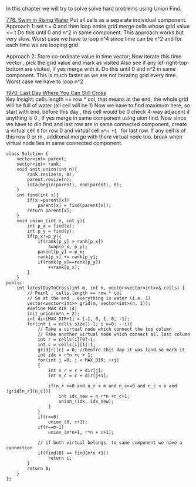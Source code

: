 In this chapter we will try to solve solve hard problems using Union Find.  

[778. Swim in Rising Water](https://leetcode.com/problems/swim-in-rising-water/description/)
Put all cells as a separate individual component.
Approach 1:
set t = 0 and then loop entire grid merge cells whose grid value <= t 
Do this until 0 and n^2 in same component.
This approach works but very slow.
Worst case we have to loop n^4 since time can be n^2 and for each time we are looping grid.


Approach 2:
Store co-ordinate value in time vector;
Now iterate this time vector , pick the grid value and mark as visited 
Also see if any lef-right-top-bottom are visited, if yes merge with it.
Do this until 0 and n^2 in same component.
This is much faster as we are not iterating grid every time .
Worst case we have to loop n^2

[1970. Last Day Where You Can Still Cross](https://leetcode.com/problems/last-day-where-you-can-still-cross/description/)  
Key Insight: cells.length == row * col, that means at the end, the whole grid will be full of water (all cell will be 1)
Now we have to find maximum here, so start with end, before this day , this cell would be 0
check 4-way adjacent if anything is 0 , if yes merge in same component using uion find.
Now since we have to din first and last row are in same connected component, create a virtual cell ```0``` for row 0 and virtual cell ```m*n +1 ``` for last row.
If any cell is of this row 0 or m , additonal merge with there virtual node too.
break when virtual node lies in same connected component.

```
class Solution {
    vector<int> parent;
    vector<int> rank;
    void init_union(int n){
        rank.resize(n, 0);
        parent.resize(n);
        iota(begin(parent), end(parent), 0);
    }
    int find(int x){
        if(x!=parent[x])
            parent[x] = find(parent[x]);
        return parent[x];
    }
    void union_(int x, int y){
        int p_x = find(x);
        int p_y = find(y);
        if(p_x!=p_y){
            if(rank[p_y] > rank[p_x])
                swap(p_x, p_y);
            parent[p_y] = p_x;
            rank[p_x] += rank[p_y];
            if(rank[p_x]==rank[p_y])
                ++rank[p_x];
        }
    }
public:
    int latestDayToCross(int m, int n, vector<vector<int>>& cells) {
        // Point , cells.length == row * col
        // So at the end , everything is water (i.e. 1)
        vector<vector<int>> grid(m, vector<int>(n, 1));
        #define MAX_DIR (4)
        init_union(m*n + 2);
        int dir[MAX_DIR+1] = {-1, 0, 1, 0, -1};
        for(int i = cells.size()-1; i >=0; --i){
            // Take a virtual node which connect the top column
            // Take another virtual node which connect all last column
            int r = cells[i][0]-1;
            int c = cells[i][1]-1;
            grid[r][c] = 0; //beofre this day it was land so mark it
            int idx = r*n +c + 1;
            for(int j =0; j < MAX_DIR; ++j)
            {
                int n_r = r + dir[j];
                int n_c = c + dir[j+1];
                
                if(n_r >=0 and n_r < m and n_c>=0 and n_c < n and !grid[n_r][n_c]){
                    int idx_new = n_r*n +n_c+1;
                    union_(idx, idx_new);
                }
            }
            if(r==0)
                union_(0, c+1);
            if(r==m-1)
                union_(m*n+1, r*n + c+1);

            // if both virtual belongs  to same component we have a connection
            if(find(0) == find(m*n +1))
                return i;
        }
        return 0;
    }
};
```
